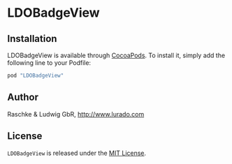 # LDOBadgeView

## Installation

LDOBadgeView is available through [CocoaPods](http://cocoapods.org). To install
it, simply add the following line to your Podfile:

```ruby
pod "LDOBadgeView"
```

## Author

Raschke & Ludwig GbR, http://www.lurado.com

## License

`LDOBadgeView` is released under the [MIT License](http://www.opensource.org/licenses/MIT).
